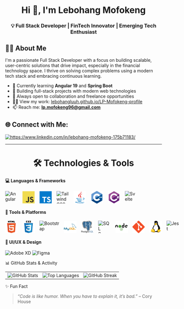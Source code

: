 <h1 align="center">Hi 👋, I'm Lebohang Mofokeng</h1>
<h3 align="center">💡 Full Stack Developer | FinTech Innovator | Emerging Tech Enthusiast</h3>

## 👨‍💻 About Me

I'm a passionate Full Stack Developer with a focus on building scalable, user-centric solutions that drive impact, especially in the financial technology space. I thrive on solving complex problems using a modern tech stack and embracing continuous learning.

- 🌱 Currently learning **Angular 19** and **Spring Boot**
- 🔨 Building full-stack projects with modern web technologies
- 💼 Always open to collaboration and freelance opportunities
- 👨‍💻 View my work: [lebohangluuh.github.io/LP-Mofokeng-profile](https://lebohangluuh.github.io/LP-Mofokeng-profile/)
- 📫 Reach me: **lp.mofokeng96@gmail.com**

<h2 align="left"> 🌐 Connect with Me:</h3>

<p align="left">
<a href="https://linkedin.com/in/https://www.linkedin.com/in/lebohang-mofokeng-175b71183/" target="blank"><img align="center" src="https://raw.githubusercontent.com/rahuldkjain/github-profile-readme-generator/master/src/images/icons/Social/linked-in-alt.svg" alt="https://www.linkedin.com/in/lebohang-mofokeng-175b71183/" height="30" width="40" /></a>
</p>

---
<h1 align="center"> 🛠️ Technologies & Tools</h3>

#### 💻 Languages & Frameworks
<p style="display: flex; gap: 15px;">
  <img src="https://angular.io/assets/images/logos/angular/angular.svg" width="40" height="40" alt="Angular" />
  <img src="https://raw.githubusercontent.com/devicons/devicon/master/icons/javascript/javascript-original.svg" width="40" height="40" alt="JavaScript" />
  <img src="https://raw.githubusercontent.com/devicons/devicon/master/icons/typescript/typescript-original.svg" width="40" height="40" alt="TypeScript" />
  <img src="https://www.vectorlogo.zone/logos/tailwindcss/tailwindcss-icon.svg" width="40" height="40" alt="Tailwind CSS" />
  <img src="https://raw.githubusercontent.com/devicons/devicon/master/icons/java/java-original.svg" width="40" height="40" alt="Java" />
  <img src="https://raw.githubusercontent.com/devicons/devicon/master/icons/cplusplus/cplusplus-original.svg" width="40" height="40" alt="C++" />
  <img src="https://raw.githubusercontent.com/devicons/devicon/master/icons/csharp/csharp-original.svg" width="40" height="40" alt="C#" />
  <img src="https://upload.wikimedia.org/wikipedia/commons/1/1b/Svelte_Logo.svg" width="40" height="40" alt="Svelte" />
</p>

#### 🧰 Tools & Platforms
<p style="display: flex; gap: 15px;">
  <img src="https://raw.githubusercontent.com/devicons/devicon/master/icons/html5/html5-original-wordmark.svg" width="40" height="40" alt="HTML5" />
  <img src="https://raw.githubusercontent.com/devicons/devicon/master/icons/css3/css3-original-wordmark.svg" width="40" height="40" alt="CSS3" />
<img src="https://img.shields.io/badge/Bootstrap-563d7c?style=for-the-badge&logo=bootstrap&logoColor=white" alt="Bootstrap" />
  <img src="https://raw.githubusercontent.com/devicons/devicon/master/icons/mysql/mysql-original-wordmark.svg" width="40" height="40" alt="MySQL" />
  <img src="https://raw.githubusercontent.com/devicons/devicon/master/icons/postgresql/postgresql-original-wordmark.svg" width="40" height="40" alt="PostgreSQL" />
  <img src="https://www.svgrepo.com/show/303229/microsoft-sql-server-logo.svg" width="40" height="40" alt="SQL Server" />
  <img src="https://raw.githubusercontent.com/devicons/devicon/master/icons/nodejs/nodejs-original-wordmark.svg" width="40" height="40" alt="Node.js" />
  <img src="https://raw.githubusercontent.com/devicons/devicon/master/icons/git/git-original.svg" width="40" height="40" alt="Git" />
  <img src="https://raw.githubusercontent.com/devicons/devicon/master/icons/linux/linux-original.svg" width="40" height="40" alt="Linux" />
  <img src="https://www.vectorlogo.zone/logos/jestjsio/jestjsio-icon.svg" width="40" height="40" alt="Jest" />
</p>

#### 🎨 UI/UX & Design
<p >
  <img src="https://upload.wikimedia.org/wikipedia/commons/c/c2/Adobe_XD_CC_icon.svg" alt="Adobe XD" width="40" height="40"/>
  <img src="https://www.vectorlogo.zone/logos/figma/figma-icon.svg" width="40" height="40" alt="Figma" />
</p>

📊 GitHub Stats & Activity
<div align="center"> <table> <tr> <td align="center"> <img src="https://github-readme-stats.vercel.app/api?username=lebohangluuh&show_icons=true&theme=tokyonight&hide_border=true&count_private=true" alt="GitHub Stats" /> </td> <td align="center"> <img src="https://github-readme-stats.vercel.app/api/top-langs/?username=lebohangluuh&layout=compact&theme=tokyonight&hide_border=true" alt="Top Languages" /> </td> <td align="center"> <img src="https://github-readme-streak-stats.herokuapp.com/?user=lebohangluuh&theme=tokyonight&hide_border=true" alt="GitHub Streak" /> </td> </tr> </table> </div>

✨ Fun Fact

> _“Code is like humor. When you have to explain it, it’s bad.”_ – Cory House
